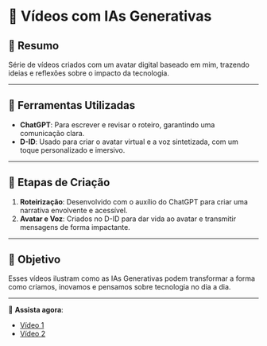 # 🎥 Vídeos com IAs Generativas  

## 📒 Resumo  
Série de vídeos criados com um avatar digital baseado em mim, trazendo ideias e reflexões sobre o impacto da tecnologia.  

---

## 🤖 Ferramentas Utilizadas  
- **ChatGPT**: Para escrever e revisar o roteiro, garantindo uma comunicação clara.  
- **D-ID**: Usado para criar o avatar virtual e a voz sintetizada, com um toque personalizado e imersivo.  

---

## 🧐 Etapas de Criação  
1. **Roteirização**: Desenvolvido com o auxílio do ChatGPT para criar uma narrativa envolvente e acessível.  
2. **Avatar e Voz**: Criados no D-ID para dar vida ao avatar e transmitir mensagens de forma impactante.  

---

## 🚀 Objetivo  
Esses vídeos ilustram como as IAs Generativas podem transformar a forma como criamos, inovamos e pensamos sobre tecnologia no dia a dia.  

---

🔗 **Assista agora**:  
- [Vídeo 1](https://github.com/MariaEnilorac/lab-natty-or-not/raw/refs/heads/main/videos/videoIA.mp4)  
- [Vídeo 2](https://github.com/MariaEnilorac/lab-natty-or-not/blob/main/videos/Copy%20of%20Untitled%20video%20(1).mp4)  
